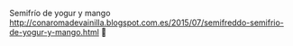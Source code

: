 Semifrío de yogur y mango	http://conaromadevainilla.blogspot.com.es/2015/07/semifreddo-semifrio-de-yogur-y-mango.html	
਍